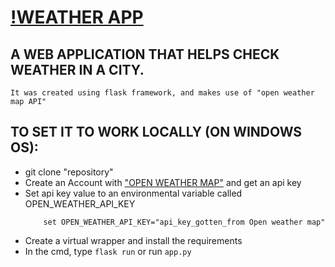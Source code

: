 
# [!WEATHER APP]()

## A WEB APPLICATION THAT HELPS CHECK WEATHER IN A CITY.
    
    It was created using flask framework, and makes use of "open weather map API"


## TO SET IT TO WORK LOCALLY (ON WINDOWS OS):

- git clone "repository"
- Create an Account with ["OPEN WEATHER MAP"](https://openweathermap.org) and get an api key
- Set api key value to an environmental variable called OPEN_WEATHER_API_KEY
    ```shell script
        set OPEN_WEATHER_API_KEY="api_key_gotten_from Open weather map"
    ```
- Create a virtual wrapper and install the requirements
- In the cmd, type ``flask run`` or run ``app.py``